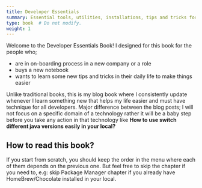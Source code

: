 ```yaml
---
title: Developer Essentials
summary: Essential tools, utilities, installations, tips and tricks for developers.
type: book  # Do not modify.
weight: 1
---
```


Welcome to the Developer Essentials Book! I designed for this book for the people who;
* are in on-boarding process in a new company or a role
* buys a new notebook
* wants to learn some new tips and tricks in their daily life to make things easier

Unlike traditional books, this is my blog book where I consistently update whenever I learn something new that helps my 
life easier and must have technique for all developers. Major difference between the blog posts; I will not focus on a 
specific domain of a technology rather it will be a baby step before you take any action in that technology like **How to
use switch different java versions easily in your local?**

## How to read this book?
If you start from scratch, you should keep the order in the menu where each of them depends on the previous one. But feel free
to skip the chapter if you need to, e.g: skip  Package Manager chapter if you already have HomeBrew/Chocolate installed in your local.